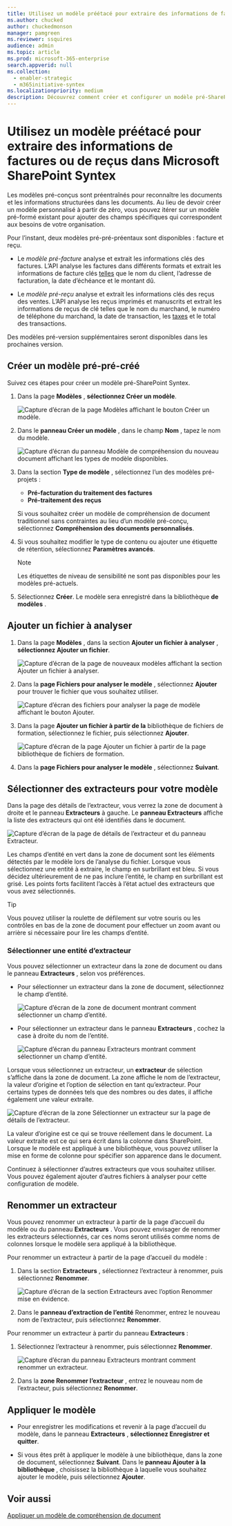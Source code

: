 ```yaml
---
title: Utilisez un modèle préétacé pour extraire des informations de factures ou de reçus dans Microsoft SharePoint Syntex
ms.author: chucked
author: chuckedmonson
manager: pamgreen
ms.reviewer: ssquires
audience: admin
ms.topic: article
ms.prod: microsoft-365-enterprise
search.appverid: null
ms.collection:
  - enabler-strategic
  - m365initiative-syntex
ms.localizationpriority: medium
description: Découvrez comment créer et configurer un modèle pré-SharePoint Syntex.
---
```


# <a name="use-a-prebuilt-model-to-extract-info-from-invoices-or-receipts-in-microsoft-sharepoint-syntex"></a>Utilisez un modèle préétacé pour extraire des informations de factures ou de reçus dans Microsoft SharePoint Syntex

Les modèles pré-conçus sont préentraînés pour reconnaître les documents et les informations structurées dans les documents. Au lieu de devoir créer un modèle personnalisé à partir de zéro, vous pouvez itérer sur un modèle pré-formé existant pour ajouter des champs spécifiques qui correspondent aux besoins de votre organisation. 

Pour l’instant, deux modèles pré-pré-préentaux sont disponibles : facture et reçu.

- Le *modèle pré-facture* analyse et extrait les informations clés des factures. L’API analyse les factures dans différents formats et extrait les informations de facture clés [telles](/azure/applied-ai-services/form-recognizer/concept-invoice#field-extraction) que le nom du client, l’adresse de facturation, la date d’échéance et le montant dû.

- Le *modèle pré-reçu* analyse et extrait les informations clés des reçus des ventes. L’API analyse les reçus imprimés et manuscrits et extrait les informations de reçus de clé telles que le nom du marchand, le numéro de téléphone du marchand, la date de transaction, les [taxes](/azure/applied-ai-services/form-recognizer/concept-receipt#field-extraction) et le total des transactions.

Des modèles pré-version supplémentaires seront disponibles dans les prochaines version.

## <a name="create-a-prebuilt-model"></a>Créer un modèle pré-pré-créé

Suivez ces étapes pour créer un modèle pré-SharePoint Syntex.

1. Dans la page **Modèles** , **sélectionnez Créer un modèle**.

    ![Capture d’écran de la page Modèles affichant le bouton Créer un modèle.](../media/content-understanding/prebuilt-create-model-button.png) 

2. Dans le **panneau Créer un modèle** , dans le champ **Nom** , tapez le nom du modèle.

    ![Capture d’écran du panneau Modèle de compréhension du nouveau document affichant les types de modèle disponibles.](../media/content-understanding/prebuilt-create-panel.png) 

3. Dans la section **Type de modèle** , sélectionnez l’un des modèles pré-projets :
   - **Pré-facturation du traitement des factures**
   - **Pré-traitement des reçus**

   Si vous souhaitez créer un modèle de compréhension de document traditionnel sans contraintes au lieu d’un modèle pré-conçu, sélectionnez **Compréhension des documents personnalisés**.

4. Si vous souhaitez modifier le type de contenu ou ajouter une étiquette de rétention, sélectionnez **Paramètres avancés**.

    > [!NOTE]
    > Les étiquettes de niveau de sensibilité ne sont pas disponibles pour les modèles pré-actuels.

5. Sélectionnez **Créer**. Le modèle sera enregistré dans la bibliothèque **de modèles** .

## <a name="add-a-file-to-analyze"></a>Ajouter un fichier à analyser

1. Dans la page **Modèles** , dans la section **Ajouter un fichier à analyser** , **sélectionnez Ajouter un fichier**.

    ![Capture d’écran de la page de nouveaux modèles affichant la section Ajouter un fichier à analyser.](../media/content-understanding/prebuilt-add-file-to-analyze.png) 

2. Dans la **page Fichiers pour analyser le modèle** , sélectionnez **Ajouter** pour trouver le fichier que vous souhaitez utiliser.

    ![Capture d’écran des fichiers pour analyser la page de modèle affichant le bouton Ajouter.](../media/content-understanding/prebuilt-add-file-button.png) 

3. Dans la page **Ajouter un fichier à partir de la** bibliothèque de fichiers de formation, sélectionnez le fichier, puis sélectionnez **Ajouter**.

    ![Capture d’écran de la page Ajouter un fichier à partir de la page bibliothèque de fichiers de formation.](../media/content-understanding/prebuilt-add-file-from-training-library.png) 

6. Dans la **page Fichiers pour analyser le modèle** , sélectionnez **Suivant**.

## <a name="select-extractors-for-your-model"></a>Sélectionner des extracteurs pour votre modèle

Dans la page des détails de l’extracteur, vous verrez la zone de document à droite et le panneau **Extracteurs** à gauche. Le **panneau Extracteurs** affiche la liste des extracteurs qui ont été identifiés dans le document.

   ![Capture d’écran de la page de détails de l’extracteur et du panneau Extracteur.](../media/content-understanding/prebuilt-extractor-details-page.png) 

Les champs d’entité en vert dans la zone de document sont les éléments détectés par le modèle lors de l’analyse du fichier. Lorsque vous sélectionnez une entité à extraire, le champ en surbrillant est bleu. Si vous décidez ultérieurement de ne pas inclure l’entité, le champ en surbrillant est grisé. Les points forts facilitent l’accès à l’état actuel des extracteurs que vous avez sélectionnés.

> [!TIP]
> Vous pouvez utiliser la roulette de défilement sur votre souris ou les contrôles en bas de la zone de document pour effectuer un zoom avant ou arrière si nécessaire pour lire les champs d’entité.

### <a name="select-an-extractor-entity"></a>Sélectionner une entité d’extracteur

Vous pouvez sélectionner un extracteur dans la zone de document ou dans le panneau **Extracteurs** , selon vos préférences.
 
- Pour sélectionner un extracteur dans la zone de document, sélectionnez le champ d’entité.

    ![Capture d’écran de la zone de document montrant comment sélectionner un champ d’entité.](../media/content-understanding/prebuilt-document-area-select-field.png) 

- Pour sélectionner un extracteur dans le panneau **Extracteurs** , cochez la case à droite du nom de l’entité.

    ![Capture d’écran du panneau Extracteurs montrant comment sélectionner un champ d’entité.](../media/content-understanding/prebuilt-extractors-panel-select-field.png) 

Lorsque vous sélectionnez un extracteur, un **extracteur** de sélection s’affiche dans la zone de document. La zone affiche le nom de l’extracteur, la valeur d’origine et l’option de sélection en tant qu’extracteur. Pour certains types de données tels que des nombres ou des dates, il affiche également une valeur extraite.

   ![Capture d’écran de la zone Sélectionner un extracteur sur la page de détails de l’extracteur.](../media/content-understanding/prebuilt-select-distractor-box.png) 

La valeur d’origine est ce qui se trouve réellement dans le document. La valeur extraite est ce qui sera écrit dans la colonne dans SharePoint. Lorsque le modèle est appliqué à une bibliothèque, vous pouvez utiliser la mise en forme de colonne pour spécifier son apparence dans le document.

Continuez à sélectionner d’autres extracteurs que vous souhaitez utiliser. Vous pouvez également ajouter d’autres fichiers à analyser pour cette configuration de modèle.

## <a name="rename-an-extractor"></a>Renommer un extracteur

Vous pouvez renommer un extracteur à partir de la page d’accueil du modèle ou du panneau **Extracteurs** . Vous pouvez envisager de renommer les extracteurs sélectionnés, car ces noms seront utilisés comme noms de colonnes lorsque le modèle sera appliqué à la bibliothèque.

Pour renommer un extracteur à partir de la page d’accueil du modèle :

1. Dans la section **Extracteurs** , sélectionnez l’extracteur à renommer, puis sélectionnez **Renommer**.

    ![Capture d’écran de la section Extracteurs avec l’option Renommer mise en évidence.](../media/content-understanding/prebuilt-model-page-rename-extractor.png) 

2. Dans le **panneau d’extraction de l’entité** Renommer, entrez le nouveau nom de l’extracteur, puis sélectionnez **Renommer**.

Pour renommer un extracteur à partir du panneau **Extracteurs** :

1. Sélectionnez l’extracteur à renommer, puis sélectionnez **Renommer**.

    ![Capture d’écran du panneau Extracteurs montrant comment renommer un extracteur.](../media/content-understanding/prebuilt-extractors-panel-rename-field.png) 

2. Dans la **zone Renommer l’extracteur** , entrez le nouveau nom de l’extracteur, puis sélectionnez **Renommer**.

## <a name="apply-the-model"></a>Appliquer le modèle

- Pour enregistrer les modifications et revenir à la page d’accueil du modèle, dans le panneau **Extracteurs** , **sélectionnez Enregistrer et quitter**.

- Si vous êtes prêt à appliquer le modèle à une bibliothèque, dans la zone de document, sélectionnez **Suivant**. Dans le **panneau Ajouter à la bibliothèque** , choisissez la bibliothèque à laquelle vous souhaitez ajouter le modèle, puis sélectionnez **Ajouter**.

## <a name="see-also"></a>Voir aussi

[Appliquer un modèle de compréhension de document](apply-a-model.md)